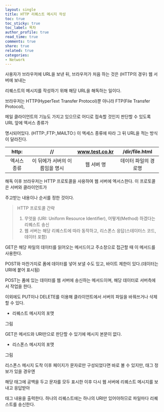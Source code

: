 ```yaml
---
layout: single
title: HTTP 리퀘스트 메시지 작성
toc: true
toc_sticky: true
toc_label: 목차
author_profile: true
read_time: true
comments: true
share: true
related: true
categories:
- Network
---
```


사용자가 브라우저에 URL을 보낸 뒤, 브라우저가 처음 하는 것은 (HTTP의 경우) 웹 서버에 보내는 

리퀘스트의 메시지를 작성하기 위해 해당 URL을 해독하는 일이다.

브라우저는 HTTP(HyperText Transfer Protocol)뿐 아니라 FTP(File Transfer Protocol), 

메일 클라이언트의 기능도 가지고 있으므로 어디로 접속할 것인지 판단할 수 있도록 URL 앞에 엑서스 종류가

명시되어있다. (HTTP:,FTP:,MAILTO:) 이 엑세스 종류에 따라 그 뒤 URL을 적는 방식이 달라진다.


|  http:  |  //         | www.test.co.kr         |  /dir/file.html |
| :-------: |:-------: | :-------------------: |:---------------:|
| 엑서스 종류 | 이 뒤에가 서버의 이름임을 명시 | 웹 서버 명 | 데이터 파일의 경로명 |

해독 이후 브라우저는 HTTP 프로토콜을 사용하여 웹 서버에 엑서스한다. 이 프로토콜은 서버와 클라이언트가

주고받는 내용이나 순서를 정한 것이다.



> HTTP 프로토콜 간략
> 1. 무엇을 (URI: Uniform Resource Identifier), 어떻게(Method) 하겠다는 리퀘스트 송신
> 2. 웹 서버는 해당 리퀘스트에 따라 동작하고, 리스폰스 응답(스테이터스 코드, 데이터 포함)


GET은 해당 파일의 데이터를 읽어오는 메서드이고 주소창으로 접근할 때 이 메서드를 사용한다. 

POST와 마찬가지로 폼에 데이터를 넣어 보낼 수도 있고, 바이트 제한이 있다.(데이터는 URI에 붙어 표시됨)

POST는 폼에 있는 데이터를 웹 서버에 송신하는 메서드이며, 해당 데이터로 서버측에서 작업을 한다.

이외에도 PUT이나 DELETE를 이용해 클라이언트에서 서버의 파일을 바꿔쓰거나 삭제할 수 있다.


- 리퀘스트 메시지의 포맷

그림

GET은 메서드와 URI만으로 판단할 수 있기에 메시지 본문이 없다.


- 리스폰스 메시지의 포맷

그림

리스폰스 메시지 도착 이후 페이지가 문자로만 구성되었다면 바로 볼 수 있지만, 태그 정보가 있을 경우엔

해당 태그에 공백을 두고 문자를 모두 표시한 이후 다시 웹 서버에 리퀘스트 메시지를 보내고 응답받아 

태그 내용을 출력한다. 하나의 리퀘스트에는 하나의 URI만 있어야하므로 파일마다 리퀘스트를 송신한다.

